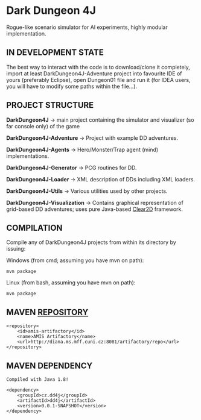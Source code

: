 # Dark Dungeon 4J

Rogue-like scenario simulator for AI experiments, highly modular implementation.

## IN DEVELOPMENT STATE

The best way to interact with the code is to download/clone it completely, import at least DarkDungeon4J-Adventure project
into favourite IDE of yours (preferably Eclipse), open Dungeon01 file and run it (for IDEA users, you will have to modify some paths within the file...).

## PROJECT STRUCTURE

**DarkDungeon4J** -> main project containing the simulator and visualizer (so far console only) of the game

**DarkDungeon4J-Adventure** -> Project with example DD adventures.

**DarkDungeon4J-Agents** -> Hero/Monster/Trap agent (mind) implementations.

**DarkDungeon4J-Generator** -> PCG routines for DD.

**DarkDungeon4J-Loader** -> XML description of DDs including XML loaders.

**DarkDungeon4J-Utils** -> Various utilities used by other projects.

**DarkDungeon4J-Visualization** -> Contains graphical representation of grid-based DD adventures; uses pure Java-based [Clear2D](https://github.com/kefik/Clear2D) framework.

## COMPILATION

Compile any of DarkDungeon4J projects from within its directory by issuing:

Windows (from cmd; assuming you have mvn on path):

    mvn package
    
Linux (from bash, assuming you have mvn on path):

    mvn package

## MAVEN [REPOSITORY](http://diana.ms.mff.cuni.cz:8081/artifactory)

    <repository>
        <id>amis-artifactory</id>
        <name>AMIS Artifactory</name>
        <url>http://diana.ms.mff.cuni.cz:8081/artifactory/repo</url>
    </repository>
    
## MAVEN DEPENDENCY

    Compiled with Java 1.8!

    <dependency>
        <groupId>cz.dd4j</groupId>
	    <artifactId>dd4j</artifactId>
	    <version>0.0.1-SNAPSHOT</version>
    </dependency>
